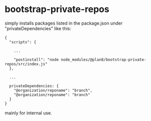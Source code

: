 # bootstrap-private-repos

simply installs packages listed in the package.json under "privateDependencies" like this:
```
{
  "scripts": {

    ...

    "postinstall": "node node_modules/@plan8/bootstrap-private-repos/src/index.js"
  },

  ...

  privateDependencies: {
    "@organization/reponame": "branch",
    "@organization/reponame": "branch"
  }
}
```

mainly for internal use.

